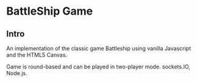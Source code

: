 # BattleShip Game

## Intro

An implementation of the classic game Battleship using vanilla Javascript and the HTML5 Canvas.

Game is round-based and can be played in two-player mode.
sockets.IO, Node.js.
